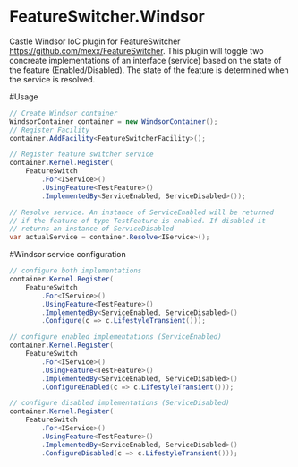 # FeatureSwitcher.Windsor
Castle Windsor IoC plugin for FeatureSwitcher https://github.com/mexx/FeatureSwitcher. This plugin will toggle two concreate implementations of an interface (service) based on the state of the feature (Enabled/Disabled). The state of the feature is determined when the service is resolved.

#Usage
```c#
// Create Windsor container
WindsorContainer container = new WindsorContainer();
// Register Facility
container.AddFacility<FeatureSwitcherFacility>();

// Register feature switcher service
container.Kernel.Register(
    FeatureSwitch
        .For<IService>()
        .UsingFeature<TestFeature>()
        .ImplementedBy<ServiceEnabled, ServiceDisabled>());

// Resolve service. An instance of ServiceEnabled will be returned 
// if the feature of type TestFeature is enabled. If disabled it 
// returns an instance of ServiceDisabled
var actualService = container.Resolve<IService>();
```

#Windsor service configuration
```c#
// configure both implementations
container.Kernel.Register(
    FeatureSwitch
        .For<IService>()
        .UsingFeature<TestFeature>()
        .ImplementedBy<ServiceEnabled, ServiceDisabled>()
        .Configure(c => c.LifestyleTransient()));
```

```c#
// configure enabled implementations (ServiceEnabled)
container.Kernel.Register(
    FeatureSwitch
        .For<IService>()
        .UsingFeature<TestFeature>()
        .ImplementedBy<ServiceEnabled, ServiceDisabled>()
        .ConfigureEnabled(c => c.LifestyleTransient()));
```

```c#
// configure disabled implementations (ServiceDisabled)
container.Kernel.Register(
    FeatureSwitch
        .For<IService>()
        .UsingFeature<TestFeature>()
        .ImplementedBy<ServiceEnabled, ServiceDisabled>()
        .ConfigureDisabled(c => c.LifestyleTransient()));
```
